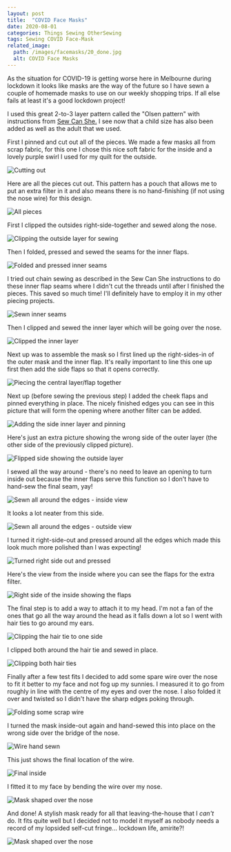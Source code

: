 ```yaml
---
layout: post
title:  "COVID Face Masks"
date: 2020-08-01
categories: Things Sewing OtherSewing
tags: Sewing COVID Face-Mask
related_image: 
  path: /images/facemasks/20_done.jpg
  alt: COVID Face Masks
---
```


As the situation for COVID-19 is getting worse here in Melbourne during lockdown it looks like masks are the way of the future so I have sewn a couple of homemade masks to use on our weekly shopping trips. If all else fails at least it's a good lockdown project!

<!--more-->

I used this great 2-to-3 layer pattern called the "Olsen pattern" with instructions from [Sew Can She.](https://www.sewcanshe.com/blog/simple-step-by-step-tutorial-for-the-olson-mask-pattern) I see now that a child size has also been added as well as the adult that we used.

First I pinned and cut out all of the pieces. We made a few masks all from scrap fabric, for this one I chose this nice soft fabric for the inside and a lovely purple swirl I used for my quilt for the outside.

![Cutting out](/images/facemasks/01_cutting_out.jpg)

Here are all the pieces cut out. This pattern has a pouch that allows me to put an extra filter in it and also means there is no hand-finishing (if not using the nose wire) for this design.

![All pieces](/images/facemasks/02_pieces.jpg)

First I clipped the outsides right-side-together and sewed along the nose.

![Clipping the outside layer for sewing](/images/facemasks/03_outside.jpg)

Then I folded, pressed and sewed the seams for the inner flaps.

![Folded and pressed inner seams](/images/facemasks/04_inside_edges.jpg)

I tried out chain sewing as described in the Sew Can She instructions to do these inner flap seams where I didn't cut the threads until after I finished the pieces. This saved so much time! I'll definitely have to employ it in my other piecing projects.

![Sewn inner seams](/images/facemasks/05_all_pieces.jpg)

Then I clipped and sewed the inner layer which will be going over the nose.

![Clipped the inner layer](/images/facemasks/06_inside_flap.jpg)

Next up was to assemble the mask so I first lined up the right-sides-in of the outer mask and the inner flap. It's really important to line this one up first then add the side flaps so that it opens correctly.

![Piecing the central layer/flap together](/images/facemasks/07_front_to_back_flap.jpg)

Next up (before sewing the previous step) I added the cheek flaps and pinned everything in place. The nicely finished edges you can see in this picture that will form the opening where another filter can be added.

![Adding the side inner layer and pinning](/images/facemasks/08_pieced.jpg)

Here's just an extra picture showing the wrong side of the outer layer (the other side of the previously clipped picture).

![Flipped side showing the outside layer](/images/facemasks/09_reverse_pieced.jpg)

I sewed all the way around - there's no need to leave an opening to turn inside out because the inner flaps serve this function so I don't have to hand-sew the final seam, yay!

![Sewn all around the edges - inside view](/images/facemasks/10_pieced_sewn.jpg)

It looks a lot neater from this side.

![Sewn all around the edges - outside view](/images/facemasks/11_pieced_sewn.jpg)

I turned it right-side-out and pressed around all the edges which made this look much more polished than I was expecting!

![Turned right side out and pressed](/images/facemasks/12_right_side_out.jpg)

Here's the view from the inside where you can see the flaps for the extra filter.

![Right side of the inside showing the flaps](/images/facemasks/13_right_side_inside.jpg)

The final step is to add a way to attach it to my head. I'm not a fan of the ones that go all the way around the head as it falls down a lot so I went with hair ties to go around my ears.

![Clipping the hair tie to one side](/images/facemasks/14_add_hair_ties.jpg)

I clipped both around the hair tie and sewed in place.

![Clipping both hair ties](/images/facemasks/15_machine_sewing_done.jpg)

Finally after a few test fits I decided to add some spare wire over the nose to fit it better to my face and not fog up my sunnies. I measured it to go from roughly in line with the centre of my eyes and over the nose. I also folded it over and twisted so I didn't have the sharp edges poking through.

![Folding some scrap wire](/images/facemasks/16_wire.jpg)

I turned the mask inside-out again and hand-sewed this into place on the wrong side over the bridge of the nose.

![Wire hand sewn](/images/facemasks/17_align_wire.jpg)

This just shows the final location of the wire.

![Final inside](/images/facemasks/18_sewn_wire.jpg)

I fitted it to my face by bending the wire over my nose.

![Mask shaped over the nose](/images/facemasks/19_shaped.jpg)

And done! A stylish mask ready for all that leaving-the-house that I _can't_ do. It fits quite well but I decided not to model it myself as nobody needs a record of my lopsided self-cut fringe... lockdown life, amirite?!

![Mask shaped over the nose](/images/facemasks/20_done.jpg)
